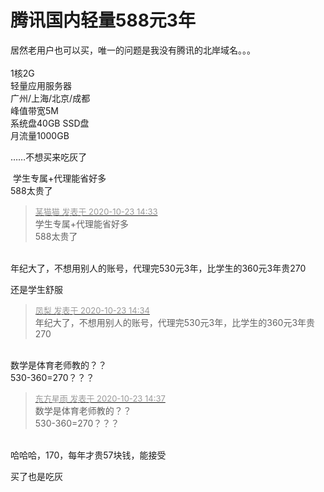 # 腾讯国内轻量588元3年


居然老用户也可以买，唯一的问题是我没有腾讯的北岸域名。。。<br />
<br />
1核2G<br />
轻量应用服务器<br />
广州/上海/北京/成都<br />
峰值带宽5M<br />
系统盘40GB SSD盘<br />
月流量1000GB

……不想买来吃灰了

<img src="static/image/smiley/yct/014.gif" smilieid="45" border="0" alt="" /> 学生专属+代理能省好多<br />
588太贵了

<div class="quote"><blockquote><font size="2"><a href="https://www.hostloc.com/forum.php?mod=redirect&amp;goto=findpost&amp;pid=9341121&amp;ptid=757602" target="_blank"><font color="#999999">某猫猫 发表于 2020-10-23 14:33</font></a></font><br />
学生专属+代理能省好多<br />
588太贵了</blockquote></div><br />
年纪大了，不想用别人的账号，代理完530元3年，比学生的360元3年贵270

还是学生舒服<img src="static/image/smiley/yct/007.gif" smilieid="46" border="0" alt="" />

<div class="quote"><blockquote><font size="2"><a href="https://www.hostloc.com/forum.php?mod=redirect&amp;goto=findpost&amp;pid=9341127&amp;ptid=757602" target="_blank"><font color="#999999">凤梨 发表于 2020-10-23 14:34</font></a></font><br />
年纪大了，不想用别人的账号，代理完530元3年，比学生的360元3年贵270</blockquote></div><br />
数学是体育老师教的？？<br />
530-360=270？？？

<div class="quote"><blockquote><font size="2"><a href="https://www.hostloc.com/forum.php?mod=redirect&amp;goto=findpost&amp;pid=9341145&amp;ptid=757602" target="_blank"><font color="#999999">东方星雨 发表于 2020-10-23 14:37</font></a></font><br />
数学是体育老师教的？？<br />
530-360=270？？？</blockquote></div><br />
哈哈哈，170，每年才贵57块钱，能接受

买了也是吃灰

